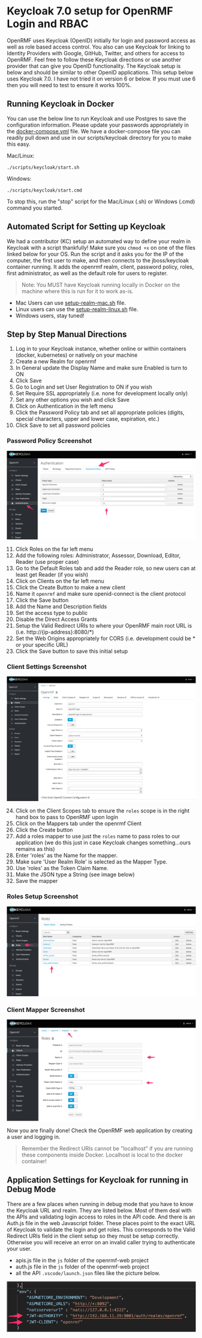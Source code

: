 # Keycloak 7.0 setup for OpenRMF Login and RBAC
OpenRMF uses Keycloak (OpenID) initially for login and password access as well as role based access control. You also can use Keycloak for linking to Identity Providers with Google, GitHub, Twitter, and others for access to OpenRMF. Feel free to follow these Keycloak directions or use another provider that can give you OpenID functionality. The Keycloak setup is below and should be similar to other OpenID applications. This setup below uses Keycloak 7.0. I have not tried it on version 6 or below. If you must use 6 then you will need to test to ensure it works 100%.

## Running Keycloak in Docker
You can use the below line to run Keycloak and use Postgres to save the configuration information. Please update your passwords appropriately in the [docker-compose.yml](scripts/keycloak/docker-compose.yml) file. We have a docker-compose file you can readily pull down and use in our scripts/keycloak directory for you to make this easy.

Mac/Linux:
```
./scripts/keycloak/start.sh
```

Windows:
```
./scripts/keycloak/start.cmd
```

To stop this, run the "stop" script for the Mac/Linux (.sh) or Windows (.cmd) command you started.

## Automated Script for Setting up Keycloak
We had a contributor (KC) setup an automated way to define your realm in Keycloak with a script thankfully!  Make sure you `chmod +x` on one of the files linked below for your OS. Run the script and it asks you for the IP of the computer, the first user to make, and then connects to the jboss/keycloak container running. It adds the openrmf realm, client, password policy, roles, first administrator, as well as the default role for users to register.

> Note: You MUST have Keycloak running locally in Docker on the machine where this is run for it to work as-is.

* Mac Users can use [setup-realm-mac.sh](scripts/keycloak/setup-realm-mac.sh) file.
* Linux users can use the [setup-realm-linux.sh](scripts/keycloak/setup-realm-linux.sh) file. 
* Windows users, stay tuned!

## Step by Step Manual Directions

1. Log in to your Keycloak instance, whether online or within containers (docker, kubernetes) or natively on your machine
2. Create a new Realm for openrmf
3. In General update the Display Name and make sure Enabled is turn to ON
4. Click Save
5. Go to Login and set User Registration to ON if you wish
6. Set Require SSL appropriately (i.e. none for development locally only)
7. Set any other options you wish and click Save
8. Click on Authentication in the left menu
9. Click the Password Policy tab and set all appropriate policies (digits, special characters, upper and lower case, expiration, etc.)
10. Click Save to set all password policies

### Password Policy Screenshot
![Image](./img/keycloak/authentication-password-policy.png?raw=true)

11. Click Roles on the far left menu
12. Add the following roles: Administrator, Assessor, Download, Editor, Reader (use proper case)
13. Go to the Default Roles tab and add the Reader role, so new users can at least get Reader (if you wish)
14. Click on Clients on the far left menu
15. Click the Create Button to make a new client
16. Name it `openrmf` and make sure openid-connect is the client protocol
17. Click the Save button
18. Add the Name and Description fields
19. Set the access type to public
20. Disable the Direct Access Grants
21. Setup the Valid Redirect URIs to where your OpenRMF main root URL is (i.e. http://{ip-address}:8080/*)
22. Set the Web Origins appropriately for CORS (i.e. development could be * or your specific URL)
23. Click the Save button to save this initial setup

### Client Settings Screenshot
![Image](./img/keycloak/keycloak-openrmf-settings.png?raw=true)

24. Click on the Client Scopes tab to ensure the `roles` scope is in the right hand box to pass to OpenRMF upon login
25. Click on the Mappers tab under the openrmf Client
26. Click the Create button
27. Add a roles mapper to use just the `roles` name to pass roles to our application (we do this just in case Keycloak changes something...ours remains as this)
28. Enter 'roles' as the Name for the mapper.
29. Make sure 'User Realm Role' is selected as the Mapper Type.
30. Use 'roles' as the Token Claim Name.
31. Make the JSON type a String (see image below)
32. Save the mapper

### Roles Setup Screenshot
![Image](./img/keycloak/keycloak-roles.png?raw=true)

### Client Mapper Screenshot
![Image](./img/keycloak/keycloak-openrmf-client-mapper-roles.png?raw=true)


Now you are finally done! Check the OpenRMF web application by creating a user and logging in. 

> Remember the Redirect URIs cannot be "localhost" if you are running these components inside Docker. Localhost is local to the docker container!

## Application Settings for Keycloak for running in Debug Mode
There are a few places when running in debug mode that you have to know the Keycloak URL and realm. They are listed below. Most of them deal with the APIs and validating login access to roles in the API code. And there is an Auth.js file in the web Javascript folder.  These places point to the exact URL of Keycloak to validate the login and get roles. This corresponds to the Valid Redirect URIs field in the client setup so they must be setup correctly. Otherwise you will receive an error on an invalid caller trying to authenticate your user.

* apis.js file in the `js` folder of the openrmf-web project
* auth.js file in the `js` folder of the openrmf-web project
* all the API `.vscode/launch.json` files like the picture below.

![Image](./img/keycloak/dotnet-core-keycloak-reference.png?raw=true)

